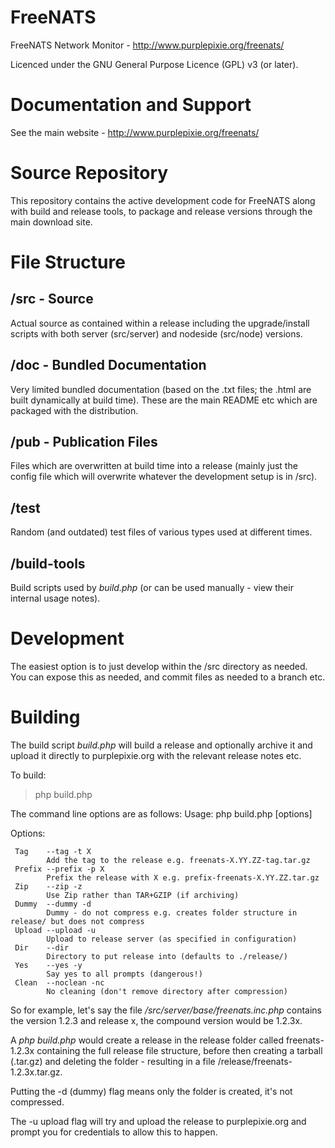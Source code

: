 # FreeNATS
FreeNATS Network Monitor - http://www.purplepixie.org/freenats/

Licenced under the GNU General Purpose Licence (GPL) v3 (or later).

# Documentation and Support
See the main website - http://www.purplepixie.org/freenats/

# Source Repository
This repository contains the active development code for FreeNATS along with build and release tools, to package and release versions through the main download site.

# File Structure

## /src - Source

Actual source as contained within a release including the upgrade/install scripts with both server (src/server) and nodeside (src/node) versions.

## /doc - Bundled Documentation

Very limited bundled documentation (based on the .txt files; the .html are built dynamically at build time). These are the main README etc which are packaged with the distribution.

## /pub - Publication Files

Files which are overwritten at build time into a release (mainly just the config file which will overwrite whatever the development setup is in /src).

## /test

Random (and outdated) test files of various types used at different times.

## /build-tools

Build scripts used by *build.php* (or can be used manually - view their internal usage notes).

# Development

The easiest option is to just develop within the /src directory as needed. You can expose this as needed, and commit files as needed to a branch etc.

# Building

The build script *build.php* will build a release and optionally archive it and upload it directly to purplepixie.org with the relevant release notes etc.

To build:
>  php build.php

The command line options are as follows:
Usage: php build.php [options]

Options:

```
 Tag    --tag -t X
        Add the tag to the release e.g. freenats-X.YY.ZZ-tag.tar.gz
 Prefix --prefix -p X
        Prefix the release with X e.g. prefix-freenats-X.YY.ZZ.tar.gz
 Zip    --zip -z
        Use Zip rather than TAR+GZIP (if archiving)
 Dummy  --dummy -d
        Dummy - do not compress e.g. creates folder structure in release/ but does not compress
 Upload --upload -u
        Upload to release server (as specified in configuration)
 Dir    --dir
        Directory to put release into (defaults to ./release/)
 Yes    --yes -y
        Say yes to all prompts (dangerous!)
 Clean  --noclean -nc
        No cleaning (don't remove directory after compression)
```

So for example, let's say the file */src/server/base/freenats.inc.php* contains the version 1.2.3 and release x, the compound version would be 1.2.3x.

A *php build.php* would create a release in the release folder called freenats-1.2.3x containing the full release file structure, before then creating a tarball (.tar.gz) and deleting the folder - resulting in a file /release/freenats-1.2.3x.tar.gz.

Putting the -d (dummy) flag means only the folder is created, it's not compressed.

The -u upload flag will try and upload the release to purplepixie.org and prompt you for credentials to allow this to happen.
